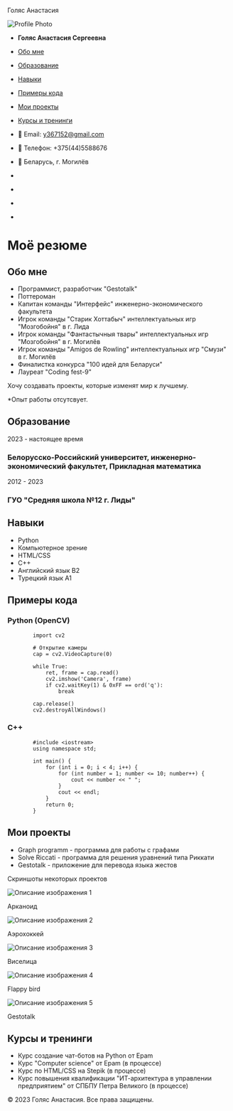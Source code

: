   Голяс Анастасия 

![Profile Photo](user.jpg)

*   **Голяс Анастасия Сергеевна**

*   [Обо мне](#Обо_мне)
*   [Образование](#Образование)
*   [Навыки](#Навыки)
*   [Примеры кода](#Примеры_кода)
*   [Мои проекты](#Мои_проекты)
*   [Курсы и тренинги](#Курсы_и_тренинги)

*   📧 Email: y367152@gmail.com
*   📱 Телефон: +375(44)5588676
*   📍 Беларусь, г. Могилёв

*   [](https://github.com/Natatunochka)
*   [](https://t.me/Natatunochka)
*   [](https://www.instagram.com/anastasia_golyas?igsh=NDN6M3B0MDI1aTlv)
*   [](https://vk.com/golyasnastusha)

Моё резюме
==========

Обо мне
-------

*   Программист, разработчик "Gestotalk"
*   Поттероман
*   Капитан команды "Интерфейс" инженерно-экономического факультета
*   Игрок команды "Старик Хоттабыч" интеллектуальных игр "Мозгобойня" в г. Лида
*   Игрок команды "Фантастычныя твары" интеллектуальных игр "Мозгобойня" в г. Могилёв
*   Игрок команды "Amigos de Rowling" интеллектуальных игр "Смузи" в г. Могилёв
*   Финалистка конкурса "100 идей для Беларуси"
*   Лауреат "Coding fest-9"

Хочу создавать проекты, которые изменят мир к лучшему.

\*Опыт работы отсутсвует.

Образование
-----------

2023 - настоящее время

### Белорусско-Российский университет, инженерно-экономический факультет, Прикладная математика

2012 - 2023

### ГУО "Средняя школа №12 г. Лиды"

Навыки
------

*   Python
*   Компьютерное зрение
*   HTML/CSS
*   C++
*   Английский язык B2
*   Турецкий язык A1

Примеры кода
------------

### Python (OpenCV)

            import cv2
            
            # Открытие камеры
            cap = cv2.VideoCapture(0)
            
            while True:
                ret, frame = cap.read()
                cv2.imshow('Camera', frame)
                if cv2.waitKey(1) & 0xFF == ord('q'):
                    break
            
            cap.release()
            cv2.destroyAllWindows()
                        

### C++

            #include <iostream>
            using namespace std;
            
            int main() {
                for (int i = 0; i < 4; i++) {
                    for (int number = 1; number <= 10; number++) {
                        cout << number << " ";
                    }
                    cout << endl; 
                }
                return 0;
            }
                        

Мои проекты
-----------

*   Graph programm - программа для работы с графами
*   Solve Riccati - программа для решения уравнений типа Риккати
*   Gestotalk - приложение для перевода языка жестов

Скриншоты некоторых проектов

![Описание изображения 1](1.png)

Арканоид

![Описание изображения 2](2.png)

Аэрохоккей

![Описание изображения 3](3.png)

Виселица

![Описание изображения 4](4.png)

Flappy bird

![Описание изображения 5](5.png)

Gestotalk

Курсы и тренинги
----------------

*   Курс создание чат-ботов на Python от Epam
*   Курс "Computer science" от Epam (в процессе)
*   Курс по HTML/CSS на Stepik (в процессе)
*   Курс повышения квалификации "ИТ-архитектура в управлении предприятием" от СПБПУ Петра Великого (в процессе)

© 2023 Голяс Анастасия. Все права защищены.

